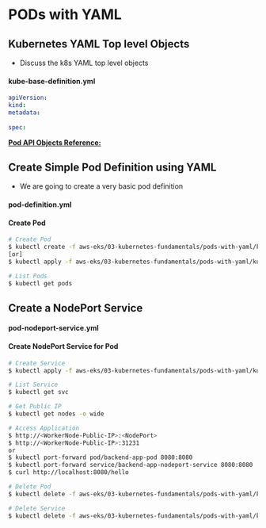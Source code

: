 # PODs with YAML

## Kubernetes YAML Top level Objects

- Discuss the k8s YAML top level objects

#### **kube-base-definition.yml**
```yml
apiVersion:
kind:
metadata:
  
spec:
```

[**Pod API Objects Reference:**](https://kubernetes.io/docs/reference/kubernetes-api/workload-resources/pod-v1/)

## Create Simple Pod Definition using YAML
- We are going to create a very basic pod definition

#### pod-definition.yml

#### Create Pod
```bash
# Create Pod
$ kubectl create -f aws-eks/03-kubernetes-fundamentals/pods-with-yaml/kubemanifests/pod-definition.yml
[or]
$ kubectl apply -f aws-eks/03-kubernetes-fundamentals/pods-with-yaml/kubemanifests/pod-definition.yml

# List Pods
$ kubectl get pods
```


## Create a NodePort Service
#### pod-nodeport-service.yml

#### Create NodePort Service for Pod

```bash
# Create Service
$ kubectl apply -f aws-eks/03-kubernetes-fundamentals/pods-with-yaml/kubemanifests/pod-nodeport-service.yml

# List Service
$ kubectl get svc

# Get Public IP
$ kubectl get nodes -o wide

# Access Application
$ http://<WorkerNode-Public-IP>:<NodePort>
$ http://<WorkerNode-Public-IP>:31231
or
$ kubectl port-forward pod/backend-app-pod 8080:8080
$ kubectl port-forward service/backend-app-nodeport-service 8080:8080
$ curl http://localhost:8080/hello

# Delete Pod
$ kubectl delete -f aws-eks/03-kubernetes-fundamentals/pods-with-yaml/kubemanifests/pod-definition.yml

# Delete Service
$ kubectl delete -f aws-eks/03-kubernetes-fundamentals/pods-with-yaml/kubemanifests/pod-nodeport-service.yml
```